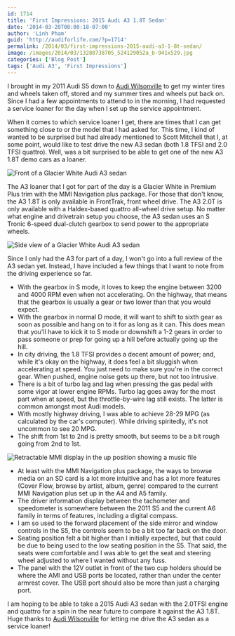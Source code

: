 ```yaml
---
id: 1714
title: 'First Impressions: 2015 Audi A3 1.8T Sedan'
date: '2014-03-20T08:00:18-07:00'
author: 'Linh Pham'
guid: 'http://audiforlife.com/?p=1714'
permalink: /2014/03/first-impressions-2015-audi-a3-1-8t-sedan/
image: /images/2014/03/13280738705_524129052a_b-941x529.jpg
categories: ['Blog Post']
tags: ['Audi A3', 'First Impressions']
---
```


I brought in my 2011 Audi S5 down to [Audi Wilsonville](http://www.audiwilsonville.com/) to get my winter tires and wheels taken off, stored and my summer tires and wheels put back on. Since I had a few appointments to attend to in the morning, I had requested a service loaner for the day when I set up the service appointment.

When it comes to which service loaner I get, there are times that I can get something close to or the model that I had asked for. This time, I kind of wanted to be surprised but had already mentioned to Scott Mitchell that I, at some point, would like to test drive the new A3 sedan (both 1.8 TFSI and 2.0 TFSI quattro). Well, was a bit surprised to be able to get one of the new A3 1.8T demo cars as a loaner.

![Front of a Glacier White Audi A3 sedan](/images/2014/03/D8E_1776_Medium.jpg)

The A3 loaner that I got for part of the day is a Glacier White in Premium Plus trim with the MMI Navigation plus package. For those that don't know, the A3 1.8T is only available in FrontTrak, front wheel drive. The A3 2.0T is only available with a Haldex-based quattro all-wheel drive setup. No matter what engine and drivetrain setup you choose, the A3 sedan uses an S Tronic 6-speed dual-clutch gearbox to send power to the appropriate wheels.

![Side view of a Glacier White Audi A3 sedan](/images/2014/03/D8E_1778_Medium.jpg)

Since I only had the A3 for part of a day, I won't go into a full review of the A3 sedan yet. Instead, I have included a few things that I want to note from the driving experience so far.

* With the gearbox in S mode, it loves to keep the engine between 3200 and 4000 RPM even when not accelerating. On the highway, that means that the gearbox is usually a gear or two lower than that you would expect.
* With the gearbox in normal D mode, it will want to shift to sixth gear as soon as possible and hang on to it for as long as it can. This does mean that you'll have to kick it to S mode or downshift a 1-2 gears in order to pass someone or prep for going up a hill before actually going up the hill.
* In city driving, the 1.8 TFSI provides a decent amount of power; and, while it's okay on the highway, it does feel a bit sluggish when accelerating at speed. You just need to make sure you're in the correct gear. When pushed, engine noise gets up there, but not too intrusive.
* There is a bit of turbo lag and lag when pressing the gas pedal with some vigor at lower engine RPMs. Turbo lag goes away for the most part when at speed, but the throttle-by-wire lag still exists. The latter is common amongst most Audi models.
* With mostly highway driving, I was able to achieve 28-29 MPG (as calculated by the car's computer). While driving spiritedly, it's not uncommon to see 20 MPG.
* The shift from 1st to 2nd is pretty smooth, but seems to be a bit rough going from 2nd to 1st.

![Retractable MMI display in the up position showing a music file](/images/2014/03/Audi-A3-MMI-Display_Medium.jpg)

* At least with the MMI Navigation plus package, the ways to browse media on an SD card is a lot more intuitive and has a lot more features (Cover Flow, browse by artist, album, genre) compared to the current MMI Navigation plus set up in the A4 and A5 family.
* The driver information display between the tachometer and speedometer is somewhere between the 2011 S5 and the current A6 family in terms of features, including a digital compass.
* I am so used to the forward placement of the side mirror and window controls in the S5, the controls seem to be a bit too far back on the door.
* Seating position felt a bit higher than I initially expected, but that could be due to being used to the low seating position in the S5. That said, the seats were comfortable and I was able to get the seat and steering wheel adjusted to where I wanted without any fuss.
* The panel with the 12V outlet in front of the two cup holders should be where the AMI and USB ports be located, rather than under the center armrest cover. The USB port should also be more than just a charging port.

I am hoping to be able to take a 2015 Audi A3 sedan with the 2.0TFSI engine and quattro for a spin in the near future to compare it against the A3 1.8T. Huge thanks to [Audi Wilsonville](http://www.audiwilsonville.com/) for letting me drive the A3 sedan as a service loaner!
